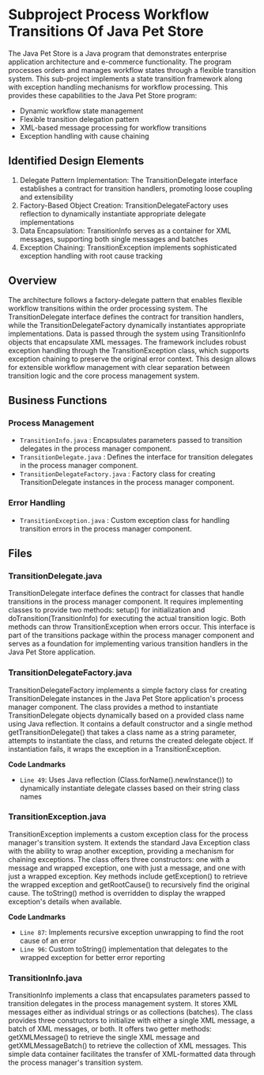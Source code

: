 # Subproject Process Workflow Transitions Of Java Pet Store

The Java Pet Store is a Java program that demonstrates enterprise application architecture and e-commerce functionality. The program processes orders and manages workflow states through a flexible transition system. This sub-project implements a state transition framework along with exception handling mechanisms for workflow processing. This provides these capabilities to the Java Pet Store program:

- Dynamic workflow state management
- Flexible transition delegation pattern
- XML-based message processing for workflow transitions
- Exception handling with cause chaining

## Identified Design Elements

1. Delegate Pattern Implementation: The TransitionDelegate interface establishes a contract for transition handlers, promoting loose coupling and extensibility
2. Factory-Based Object Creation: TransitionDelegateFactory uses reflection to dynamically instantiate appropriate delegate implementations
3. Data Encapsulation: TransitionInfo serves as a container for XML messages, supporting both single messages and batches
4. Exception Chaining: TransitionException implements sophisticated exception handling with root cause tracking

## Overview
The architecture follows a factory-delegate pattern that enables flexible workflow transitions within the order processing system. The TransitionDelegate interface defines the contract for transition handlers, while the TransitionDelegateFactory dynamically instantiates appropriate implementations. Data is passed through the system using TransitionInfo objects that encapsulate XML messages. The framework includes robust exception handling through the TransitionException class, which supports exception chaining to preserve the original error context. This design allows for extensible workflow management with clear separation between transition logic and the core process management system.

## Business Functions

### Process Management
- `TransitionInfo.java` : Encapsulates parameters passed to transition delegates in the process manager component.
- `TransitionDelegate.java` : Defines the interface for transition delegates in the process manager component.
- `TransitionDelegateFactory.java` : Factory class for creating TransitionDelegate instances in the process manager component.

### Error Handling
- `TransitionException.java` : Custom exception class for handling transition errors in the process manager component.

## Files
### TransitionDelegate.java

TransitionDelegate interface defines the contract for classes that handle transitions in the process manager component. It requires implementing classes to provide two methods: setup() for initialization and doTransition(TransitionInfo) for executing the actual transition logic. Both methods can throw TransitionException when errors occur. This interface is part of the transitions package within the process manager component and serves as a foundation for implementing various transition handlers in the Java Pet Store application.
### TransitionDelegateFactory.java

TransitionDelegateFactory implements a simple factory class for creating TransitionDelegate instances in the Java Pet Store application's process manager component. The class provides a method to instantiate TransitionDelegate objects dynamically based on a provided class name using Java reflection. It contains a default constructor and a single method getTransitionDelegate() that takes a class name as a string parameter, attempts to instantiate the class, and returns the created delegate object. If instantiation fails, it wraps the exception in a TransitionException.

 **Code Landmarks**
- `Line 49`: Uses Java reflection (Class.forName().newInstance()) to dynamically instantiate delegate classes based on their string class names
### TransitionException.java

TransitionException implements a custom exception class for the process manager's transition system. It extends the standard Java Exception class with the ability to wrap another exception, providing a mechanism for chaining exceptions. The class offers three constructors: one with a message and wrapped exception, one with just a message, and one with just a wrapped exception. Key methods include getException() to retrieve the wrapped exception and getRootCause() to recursively find the original cause. The toString() method is overridden to display the wrapped exception's details when available.

 **Code Landmarks**
- `Line 87`: Implements recursive exception unwrapping to find the root cause of an error
- `Line 96`: Custom toString() implementation that delegates to the wrapped exception for better error reporting
### TransitionInfo.java

TransitionInfo implements a class that encapsulates parameters passed to transition delegates in the process management system. It stores XML messages either as individual strings or as collections (batches). The class provides three constructors to initialize with either a single XML message, a batch of XML messages, or both. It offers two getter methods: getXMLMessage() to retrieve the single XML message and getXMLMessageBatch() to retrieve the collection of XML messages. This simple data container facilitates the transfer of XML-formatted data through the process manager's transition system.

[Generated by the Sage AI expert workbench: 2025-03-29 21:37:00  https://sage-tech.ai/workbench]: #
